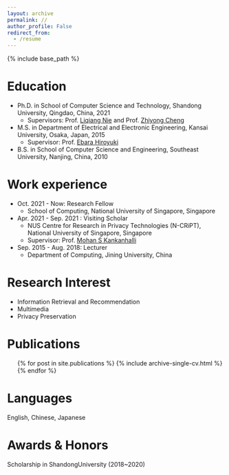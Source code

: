 ```yaml
---
layout: archive
permalink: //
author_profile: False
redirect_from:
  - /resume
---
```


{% include base_path %}


Education
======
* Ph.D. in School of Computer Science and Technology, Shandong University, Qingdao, China, 2021
	* Supervisors: Prof. [Liqiang Nie](https://scholar.google.com/citations?user=yywVMhUAAAAJ&hl=en) and Prof. [Zhiyong Cheng](https://scholar.google.com/citations?hl=en&user=0ffIKdIAAAAJ)
* M.S. in Department of Electrical and Electronic Engineering, Kansai University, Osaka, Japan, 2015
	* Supervisor: Prof. [Ebara Hiroyuki](https://gakujo.kansai-u.ac.jp/profile/ja/3b9d26c7eb2cecuf4f1fdf+f7077b.html?#three)
* B.S. in School of Computer Science and Engineering, Southeast University, Nanjing, China, 2010


Work experience
======
* Oct. 2021 - Now: Research Fellow
  * School of Computing, National University of Singapore, Singapore 
* Apr. 2021 - Sep. 2021 : Visiting Scholar
  * NUS Centre for Research in Privacy Technologies (N-CRiPT), National University of Singapore, Singapore
  * Supervisor: Prof. [Mohan S Kankanhalli](https://scholar.google.com/citations?user=6Lx_eowAAAAJ&hl=th)
* Sep. 2015 - Aug. 2018: Lecturer
  * Department of Computing, Jining University, China
  
Research Interest
======
* Information Retrieval and Recommendation 
* Multimedia
* Privacy Preservation

Publications
======
  <ul>{% for post in site.publications %}
    {% include archive-single-cv.html %}
  {% endfor %}</ul>
 
Languages
======
English, Chinese, Japanese

Awards & Honors
====
Scholarship in ShandongUniversity (2018~2020)

